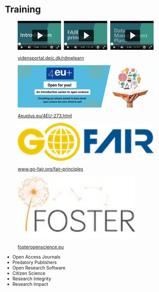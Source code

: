 # Training

<figure><img src="../../.gitbook/assets/image (50).png" alt=""><figcaption><p><a href="http://vidensportal.deic.dk/rdmelearn">vidensportal.deic.dk/rdmelearn</a></p></figcaption></figure>

<figure><img src="../../.gitbook/assets/image (62).png" alt=""><figcaption><p><a href="https://4euplus.eu/4EU-273.html">4euplus.eu/4EU-273.html</a></p></figcaption></figure>

<figure><img src="../../.gitbook/assets/image (44).png" alt=""><figcaption><p><a href="http://www.go-fair.org/fair-principles">www.go-fair.org/fair-principles</a></p></figcaption></figure>

<figure><img src="../../.gitbook/assets/image (78).png" alt=""><figcaption><p><a href="http://www.fosteropenscience.eu/">fosteropenscience.eu</a></p></figcaption></figure>

* Open Access Journals
* Predatory Publishers
* Open Research Software
* Citizen Science
* Research Integrity
* Research Impact
